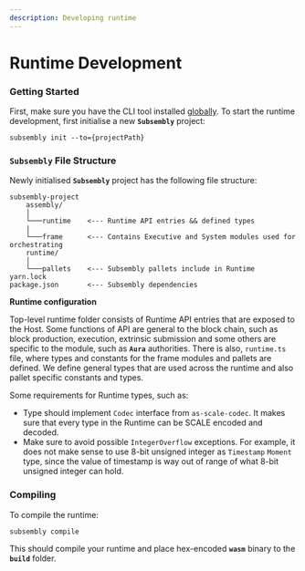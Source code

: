 ```yaml
---
description: Developing runtime
---
```


# Runtime Development

### Getting Started

First, make sure you have the CLI tool installed [globally](../getting-started/cli/). To start the runtime development, first initialise a new **`Subsembly`** project:

```text
subsembly init --to={projectPath} 
```

### `Subsembly` File Structure 

Newly initialised **`Subsembly`** project has the following file structure: 

```text
subsembly-project
    assembly/
    │
    └───runtime    <--- Runtime API entries && defined types
    |
    └───frame      <--- Contains Executive and System modules used for orchestrating       
    runtime/
    │
    └───pallets    <--- Subsembly pallets include in Runtime
yarn.lock              
package.json       <--- Subsembly dependencies       
```

**Runtime configuration**

Top-level runtime folder consists of Runtime API entries that are exposed to the Host. Some functions of API are general to the block chain, such as block production, execution, extrinsic submission and some others are specific to the module, such as **`Aura`** authorities. There is also, `runtime.ts` file, where types and constants for the frame modules and pallets are defined. We define general types that are used across the runtime and also pallet specific constants and types.

Some requirements for Runtime types, such as:

* Type should implement `Codec` interface from `as-scale-codec`. It makes sure that every type in the Runtime can be SCALE encoded and decoded.
* Make sure to avoid possible `IntegerOverflow` exceptions. For example, it does not make sense to use 8-bit unsigned integer as `Timestamp` `Moment` type, since the value of timestamp is way out of range of what 8-bit unsigned integer can hold.

### Compiling

To compile the runtime:

```text
subsembly compile
```

This should compile your runtime and place hex-encoded **`wasm`** binary to the **`build`** folder.



